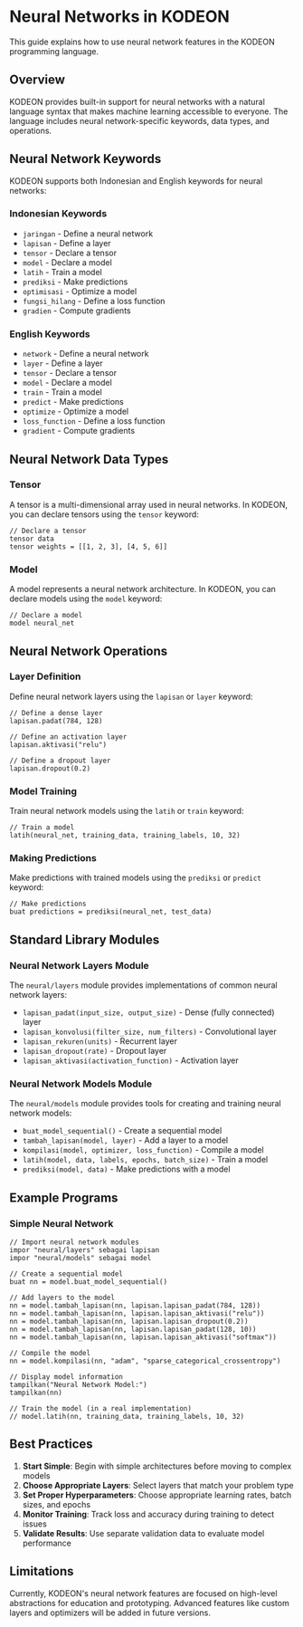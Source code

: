 # Neural Networks in KODEON

This guide explains how to use neural network features in the KODEON programming language.

## Overview

KODEON provides built-in support for neural networks with a natural language syntax that makes machine learning accessible to everyone. The language includes neural network-specific keywords, data types, and operations.

## Neural Network Keywords

KODEON supports both Indonesian and English keywords for neural networks:

### Indonesian Keywords

-   `jaringan` - Define a neural network
-   `lapisan` - Define a layer
-   `tensor` - Declare a tensor
-   `model` - Declare a model
-   `latih` - Train a model
-   `prediksi` - Make predictions
-   `optimisasi` - Optimize a model
-   `fungsi_hilang` - Define a loss function
-   `gradien` - Compute gradients

### English Keywords

-   `network` - Define a neural network
-   `layer` - Define a layer
-   `tensor` - Declare a tensor
-   `model` - Declare a model
-   `train` - Train a model
-   `predict` - Make predictions
-   `optimize` - Optimize a model
-   `loss_function` - Define a loss function
-   `gradient` - Compute gradients

## Neural Network Data Types

### Tensor

A tensor is a multi-dimensional array used in neural networks. In KODEON, you can declare tensors using the `tensor` keyword:

```kodeon
// Declare a tensor
tensor data
tensor weights = [[1, 2, 3], [4, 5, 6]]
```

### Model

A model represents a neural network architecture. In KODEON, you can declare models using the `model` keyword:

```kodeon
// Declare a model
model neural_net
```

## Neural Network Operations

### Layer Definition

Define neural network layers using the `lapisan` or `layer` keyword:

```kodeon
// Define a dense layer
lapisan.padat(784, 128)

// Define an activation layer
lapisan.aktivasi("relu")

// Define a dropout layer
lapisan.dropout(0.2)
```

### Model Training

Train neural network models using the `latih` or `train` keyword:

```kodeon
// Train a model
latih(neural_net, training_data, training_labels, 10, 32)
```

### Making Predictions

Make predictions with trained models using the `prediksi` or `predict` keyword:

```kodeon
// Make predictions
buat predictions = prediksi(neural_net, test_data)
```

## Standard Library Modules

### Neural Network Layers Module

The `neural/layers` module provides implementations of common neural network layers:

-   `lapisan_padat(input_size, output_size)` - Dense (fully connected) layer
-   `lapisan_konvolusi(filter_size, num_filters)` - Convolutional layer
-   `lapisan_rekuren(units)` - Recurrent layer
-   `lapisan_dropout(rate)` - Dropout layer
-   `lapisan_aktivasi(activation_function)` - Activation layer

### Neural Network Models Module

The `neural/models` module provides tools for creating and training neural network models:

-   `buat_model_sequential()` - Create a sequential model
-   `tambah_lapisan(model, layer)` - Add a layer to a model
-   `kompilasi(model, optimizer, loss_function)` - Compile a model
-   `latih(model, data, labels, epochs, batch_size)` - Train a model
-   `prediksi(model, data)` - Make predictions with a model

## Example Programs

### Simple Neural Network

```kodeon
// Import neural network modules
impor "neural/layers" sebagai lapisan
impor "neural/models" sebagai model

// Create a sequential model
buat nn = model.buat_model_sequential()

// Add layers to the model
nn = model.tambah_lapisan(nn, lapisan.lapisan_padat(784, 128))
nn = model.tambah_lapisan(nn, lapisan.lapisan_aktivasi("relu"))
nn = model.tambah_lapisan(nn, lapisan.lapisan_dropout(0.2))
nn = model.tambah_lapisan(nn, lapisan.lapisan_padat(128, 10))
nn = model.tambah_lapisan(nn, lapisan.lapisan_aktivasi("softmax"))

// Compile the model
nn = model.kompilasi(nn, "adam", "sparse_categorical_crossentropy")

// Display model information
tampilkan("Neural Network Model:")
tampilkan(nn)

// Train the model (in a real implementation)
// model.latih(nn, training_data, training_labels, 10, 32)
```

## Best Practices

1. **Start Simple**: Begin with simple architectures before moving to complex models
2. **Choose Appropriate Layers**: Select layers that match your problem type
3. **Set Proper Hyperparameters**: Choose appropriate learning rates, batch sizes, and epochs
4. **Monitor Training**: Track loss and accuracy during training to detect issues
5. **Validate Results**: Use separate validation data to evaluate model performance

## Limitations

Currently, KODEON's neural network features are focused on high-level abstractions for education and prototyping. Advanced features like custom layers and optimizers will be added in future versions.
